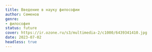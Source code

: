 ```yaml
---
title: Введение в науку философии
author: Семенов
genre:
- философия
status: future
cover: https://ir.ozone.ru/s3/multimedia-2/c1000/6439341410.jpg
date: 2023-07-02
headless: true
---
```


